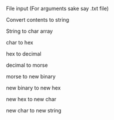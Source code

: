 File input (For arguments sake say .txt file)

Convert contents to string

String to char array

char to hex

hex to decimal

decimal to morse

morse to new binary

new binary to new hex

new hex to new char

new char to new string
